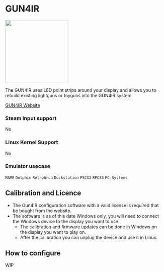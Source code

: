 # GUN4IR

<img src="../../../wiki_images/controllers/lightgun-gun4ir.png" width="200">

The GUN4IR uses LED point strips around your display and allows you to rebuild existing lightguns or toyguns into the GUN4IR system.

[GUN4IR Website](https://www.gun4ir.com/)

### Steam Input support
No

### Linux Kernel Support
No

### Emulator usecase
`MAME` `Dolphin` `RetroArch` `Duckstation` `PSCX2` `RPCS3` `PC-Systems`

## Calibration and Licence

- The Gun4IR configuration software with a valid license is required that be bought from the website.
- The software is as of this date Windows only, you will need to connect the Windows device to the display you want to use.
    - The calibration and firmware updates can be done in Windows on the display you want to play on.
    - After the calibration you can unplug the device and use it in Linux.

## How to configure

WIP
